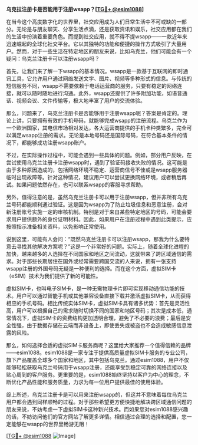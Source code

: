 **乌克拉注册卡是否能用于注册wsapp？[[TG💪+ @esim1088](https://t.me/s/esim1088)]**

在当今这个高度数字化的世界里，社交应用成为人们日常生活中不可或缺的一部分。无论是与朋友聊天、分享生活点滴，还是获取资讯和娱乐，社交应用都在我们的生活中扮演着重要角色。而提到社交应用，就不得不提wsapp——一款近年来迅速崛起的全球化社交平台。它以其独特的功能和便捷的操作方式吸引了大量用户。然而，对于一些生活在特定地区的朋友来说，比如乌克兰，他们可能会有一个疑问：乌克兰注册卡可以注册wsapp吗？

首先，让我们来了解一下wsapp的基本情况。wsapp是一款基于互联网的即时通讯工具，它允许用户通过网络发送文字、图片、视频等多种形式的信息。与传统的短信服务不同，wsapp不需要依赖于电话运营商的服务，只要有稳定的网络连接，就可以随时随地进行沟通。此外，wsapp还提供了许多附加功能，如语音通话、视频会议、文件传输等，极大地丰富了用户的交流体验。

那么，问题来了，乌克兰注册卡是否能够用于注册wsapp呢？答案是肯定的。理论上讲，只要拥有有效的手机号码，就能够完成wsapp的注册流程。乌克兰作为一个欧洲国家，其电信市场相对发达，各大运营商提供的手机卡种类繁多，完全可以满足wsapp注册的需求。无论是本地号码还是国际号码，在符合基本条件的情况下，都能够成功注册wsapp账户。

不过，在实际操作过程中，可能会遇到一些具体的问题。例如，部分用户反映，在尝试使用乌克兰注册卡注册wsapp时，遇到了验证码接收失败的情况。这可能是由于多种原因造成的，包括网络环境不稳定、运营商信号不佳或是wsapp服务器临时出现故障等。针对这种情况，建议用户可以尝试更换网络环境，或者稍后再试。如果问题依然存在，也可以联系wsapp的客服寻求帮助。

另外，值得注意的是，虽然乌克兰注册卡可以用于注册wsapp，但并非所有乌克兰号码都能顺利通过验证。这是因为wsapp为了防止垃圾信息和恶意注册，会对新注册账号实施一定的审核机制。特别是对于来自某些特定地区的号码，可能会要求用户提供额外的身份证明材料。因此，如果用户在注册过程中遇到此类提示，应按照指示准备相关资料，以免影响正常使用。

说到这里，可能有人会问：“既然乌克兰注册卡可以注册wsapp，那我为什么要特意去寻找其他解决方案呢？”这是一个非常好的问题。实际上，随着全球化进程的加快，越来越多的人选择在不同国家和地区之间流动，这就带来了跨区域通信的需求。对于那些长期居住在国外或经常需要跨国交流的人来说，拥有一张支持wsapp注册的外国号码无疑是一种便利的选择。而在这个方面，虚拟SIM卡（eSIM）技术为我们提供了新的可能性。

虚拟SIM卡，也叫电子SIM卡，是一种无需物理卡片即可实现移动通信功能的技术。用户可以通过智能手机或其他兼容设备直接下载并激活虚拟SIM卡，从而获得相应的手机号码。相比传统实体SIM卡，虚拟SIM卡具有诸多优势：首先是灵活性高，用户可以根据自己的需求随时切换不同的国家和地区号码；其次是成本低，通常情况下，虚拟SIM卡的资费结构更加透明合理，避免了不必要的浪费；最后是安全性强，由于数据存储在云端而非设备上，即使丢失或被盗也不会造成敏感信息泄露的风险。

那么，如何选择合适的虚拟SIM卡服务商呢？这里给大家推荐一个值得信赖的品牌——esim1088。esim1088是一家专注于提供高质量虚拟SIM卡服务的专业公司，旗下产品覆盖全球多个国家和地区，其中包括乌克兰。通过esim1088，用户不仅能够轻松获取乌克兰号码用于wsapp注册，还能享受到稳定可靠的网络连接以及贴心周到的客户服务。更重要的是，esim1088始终坚持以客户为中心的理念，不断优化产品性能和服务质量，力求为每一位用户提供最佳的使用体验。

综上所述，乌克兰注册卡是可以用来注册wsapp的，但这并不意味着每位乌克兰用户都会遇到同样顺畅的过程。对于那些希望更方便快捷地解决跨区域通信问题的朋友来说，不妨考虑一下虚拟SIM卡这种新兴技术。而如果您对esim1088感兴趣的话，不妨访问他们的官方网站了解更多详情。相信通过合理的选择和配置，您一定能够在wsapp的世界里畅游无阻！

[[TG💪+ @esim1088](https://t.me/s/esim1088) ![Image](https://i.postimg.cc/4NQfJmqS/Snipaste-2025-05-13-00-14-12.png)]